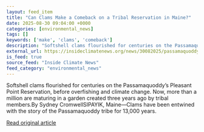 ```yaml
---
layout: feed_item
title: "Can Clams Make a Comeback on a Tribal Reservation in Maine?"
date: 2025-08-30 09:04:00 +0000
categories: [environmental_news]
tags: []
keywords: ['make', 'clams', 'comeback']
description: "Softshell clams flourished for centuries on the Passamaquoddy’s Pleasant Point Reservation, before overfishing and climate change"
external_url: https://insideclimatenews.org/news/30082025/passamaquoddy-tribe-clam-garden-maine/
is_feed: true
source_feed: "Inside Climate News"
feed_category: "environmental_news"
---
```


Softshell clams flourished for centuries on the Passamaquoddy’s Pleasant Point Reservation, before overfishing and climate change. Now, more than a million are maturing in a garden created three years ago by tribal members.By Sydney CromwellSIPAYIK, Maine—Clams have been entwined with the story of the Passamaquoddy tribe for 13,000 years.

[Read original article](https://insideclimatenews.org/news/30082025/passamaquoddy-tribe-clam-garden-maine/)
